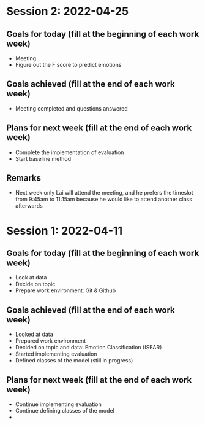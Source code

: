 # Session 2: 2022-04-25
## Goals for today (fill at the beginning of each work week)
* Meeting 
* Figure out the F score to predict emotions

## Goals achieved (fill at the end of each work week)
* Meeting completed and questions answered

## Plans for next week (fill at the end of each work week)
* Complete the implementation of evaluation
* Start baseline method

## Remarks
* Next week only Lai will attend the meeting, and he prefers the timeslot from 9:45am to 11:15am because he would like to attend another class afterwards



# Session 1: 2022-04-11
## Goals for today (fill at the beginning of each work week)
* Look at data
* Decide on topic
* Prepare work environment: Git & Github

## Goals achieved (fill at the end of each work week)
* Looked at data
* Prepared work environment
* Decided on topic and data: Emotion Classification (ISEAR)
* Started implementing evaluation
* Defined classes of the model (still in progress)

## Plans for next week (fill at the end of each work week)
* Continue implementing evaluation
* Continue defining classes of the model
* 
